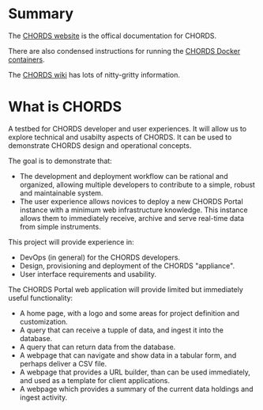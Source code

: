 # Summary

The [CHORDS website](http://chordsrt.com) is the offical documentation for CHORDS.

There are also condensed instructions for running the 
[CHORDS Docker containers](https://github.com/NCAR/chords/wiki/Running-CHORDS).

The [CHORDS wiki](https://github.com/NCAR/chords_portal/wiki) has lots of nitty-gritty information.

# What is CHORDS
A testbed for CHORDS developer and user experiences. It will allow us
to explore technical and usabilty aspects of CHORDS. It can be used
to demonstrate CHORDS design and operational concepts.

The goal is to demonstrate that:
* The development and deployment workflow can be rational and organized,
  allowing multiple developers to contribute to a simple, robust and maintainable system.
* The user experience allows novices to deploy a new CHORDS Portal instance with a minimum
  web infrastructure knowledge. This instance allows them to immediately receive,
  archive and serve real-time data from simple instruments.

This project will provide experience in:
* DevOps (in general) for the CHORDS developers.
* Design, provisioning and deployment of the CHORDS "appliance".
* User interface requirements and usability.

The CHORDS Portal web application will provide limited but immediately useful
functionality:
* A home page, with a logo and some areas for project definition
  and customization.
* A query that can receive a tupple of data, and ingest it into the database.
* A query that can return data from the database.
* A webpage that can navigate and show data in a tabular form, and perhaps 
  deliver a CSV file.
* A webpage that provides a URL builder, than can be used immediately, and used
  as a template for client applications.
* A webpage which provides a summary of the current data holdings and 
  ingest activity.

